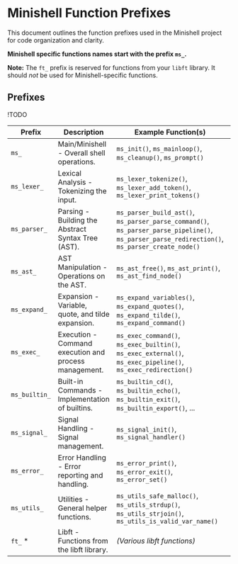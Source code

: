 # Minishell Function Prefixes

This document outlines the function prefixes used in the Minishell project for code organization and clarity.

**Minishell specific functions names start with the prefix `ms_`.**

**Note:** The `ft_` prefix is reserved for functions from your `libft` library.  It should *not* be used for Minishell-specific functions.

## Prefixes

!TODO
<!---
 Table still needs review
-->

| Prefix         | Description                                      | Example Function(s)                                                                   | File(s)          |
|----------------|--------------------------------------------------|--------------------------------------------------------------------------------------|-------------------|
| `ms_`          | Main/Minishell - Overall shell operations.       | `ms_init()`, `ms_mainloop()`, `ms_cleanup()`, `ms_prompt()`                          | `main.c`          |
| `ms_lexer_`    | Lexical Analysis - Tokenizing the input.        | `ms_lexer_tokenize()`, `ms_lexer_add_token()`, `ms_lexer_print_tokens()`              | `ms_lexer.c`      |
| `ms_parser_`   | Parsing - Building the Abstract Syntax Tree (AST). | `ms_parser_build_ast()`, `ms_parser_parse_command()`, `ms_parser_parse_pipeline()`, `ms_parser_parse_redirection()`, `ms_parser_create_node()` | `ms_parser.c`     |
| `ms_ast_`      | AST Manipulation - Operations on the AST.        | `ms_ast_free()`, `ms_ast_print()`, `ms_ast_find_node()`                                | `ms_ast.c`        |
| `ms_expand_`   | Expansion - Variable, quote, and tilde expansion. | `ms_expand_variables()`, `ms_expand_quotes()`, `ms_expand_tilde()`, `ms_expand_command()` | `ms_expand.c`   |
| `ms_exec_`     | Execution - Command execution and process management. | `ms_exec_command()`, `ms_exec_builtin()`, `ms_exec_external()`, `ms_exec_pipeline()`, `ms_exec_redirection()` | `ms_exec.c`      |
| `ms_builtin_`  | Built-in Commands - Implementation of builtins.    | `ms_builtin_cd()`, `ms_builtin_echo()`, `ms_builtin_exit()`, `ms_builtin_export()`, ...| `ms_builtin_*.c`  |
| `ms_signal_`   | Signal Handling - Signal management.              | `ms_signal_init()`, `ms_signal_handler()`                                                | `ms_signal.c`     |
| `ms_error_`    | Error Handling - Error reporting and handling.     | `ms_error_print()`, `ms_error_exit()`, `ms_error_set()`                                 | `ms_error.c`      |
| `ms_utils_`    | Utilities - General helper functions.             | `ms_utils_safe_malloc()`, `ms_utils_strdup()`, `ms_utils_strjoin()`, `ms_utils_is_valid_var_name()`  | `ms_utils.c`     |
| `ft_` *        | Libft - Functions from the libft library.       |  *(Various libft functions)*                                                              | `libft/*`      |
